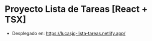# Proyecto Lista de Tareas [React + TSX]
- Desplegado en: https://lucasjg-lista-tareas.netlify.app/
